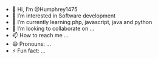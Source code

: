 - 👋 Hi, I’m @Humphrey1475
- 👀 I’m interested in Software development 
- 🌱 I’m currently learning php, javascript, java and python
- 💞️ I’m looking to collaborate on ...
- 📫 How to reach me ...
- 😄 Pronouns: ...
- ⚡ Fun fact: ...

<!---
Humphrey1475/Humphrey1475 is a ✨ special ✨ repository because its `README.md` (this file) appears on your GitHub profile.
You can click the Preview link to take a look at your changes.
--->

